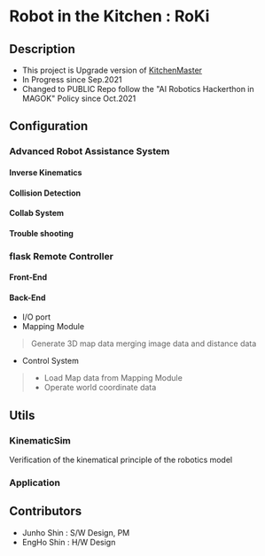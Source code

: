 # Robot in the Kitchen : RoKi

## Description
- This project is Upgrade version of [KitchenMaster](https://github.com/MinTpie30/KitchenMaster)
- In Progress since Sep.2021
- Changed to PUBLIC Repo follow the "AI Robotics Hackerthon in MAGOK" Policy since Oct.2021

## Configuration
### Advanced Robot Assistance System
#### Inverse Kinematics 
#### Collision Detection
#### Collab System
#### Trouble shooting 
### flask Remote Controller 
#### Front-End

#### Back-End
- I/O port
- Mapping Module
> Generate 3D map data merging image data and distance data

- Control System
> - Load Map data from Mapping Module
> - Operate world coordinate data 

## Utils
### KinematicSim
Verification of the kinematical principle of the robotics model

### Application
 
## Contributors
- Junho Shin : S/W Design, PM
- EngHo Shin : H/W Design
